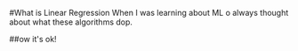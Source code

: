 #What is Linear Regression
When I was learning about ML o always thought about what these algorithms dop. 

##ow it's ok!
